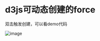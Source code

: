 # d3js可动态创建的force

双击触发创建，可以看demo代码


![image](https://dimg04.c-ctrip.com/images/0v53h120009g9ln291A2F.gif)